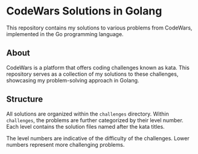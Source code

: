 # CodeWars Solutions in Golang

This repository contains my solutions to various problems from CodeWars, implemented in the Go programming language.

## About

CodeWars is a platform that offers coding challenges known as kata. This repository serves as a collection of my solutions to these challenges, showcasing my problem-solving approach in Golang.

## Structure

All solutions are organized within the `challenges` directory. Within `challenges`, the problems are further categorized by their level number. Each level contains the solution files named after the kata titles.

The level numbers are indicative of the difficulty of the challenges. Lower numbers represent more challenging problems.
